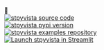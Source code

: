 <div id="fixedbadges" style="position:fixed; bottom: 1%; left:1%;">
&#x1F4CC;
<br>
<a href="https://github.com/edsaac/stpyvista"><img alt="stpyvista source code" src="https://img.shields.io/static/v1?label=:&message=stpyvista&color=informational&logo=github"></a>
<br>
<a href="https://pypi.org/project/stpyvista/"><img alt="stpyvista pypi version" src="https://badgen.net/pypi/v/stpyvista"></a>
<br>
<a href="https://github.com/edsaac/stpyvista-tests"><img alt="stpyvista examples repository" src="https://img.shields.io/static/v1?label=:&message=Examples&color=ff4b4b&logo=github"></a>
<br>
<a href="https://stpyvista.streamlit.app"><img alt="Launch stpyvista in Streamlit" src="https://img.shields.io/static/v1?label=:&message=Open%20in%20Streamlit&color=pink&logo=streamlit"></a>
</div>

